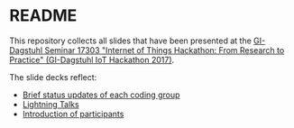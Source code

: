# README

This repository collects all slides that have been presented at the [GI-Dagstuhl Seminar 17303 "Internet of Things Hackathon: From Research to Practice" (GI-Dagstuhl IoT Hackathon 2017)](https://dagstuhl-hackathon17.github.io/).

The slide decks reflect:

* [Brief status updates of each coding group](https://github.com/dagstuhl-hackathon17/orga/tree/master/slides/updates)
* [Lightning Talks](https://github.com/dagstuhl-hackathon17/orga/tree/master/slides/lightning_talks)
* [Introduction of participants](https://github.com/dagstuhl-hackathon17/orga/tree/master/slides/intro)
